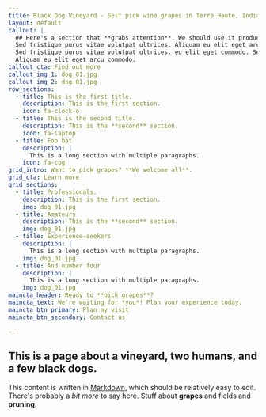 ```yaml
---
title: Black Dog Vineyard - Self pick wine grapes in Terre Haute, Indiana
layout: default
callout: |
  ## Here's a section that **grabs attention**. We should use it productively.
  Sed tristique purus vitae volutpat ultrices. Aliquam eu elit eget arcu comteger ut fermentum lorem. Lorem ipsum dolor sit amet. 
  Sed tristique purus vitae volutpat ultrices. eu elit eget commodo. Sed tristique purus vitae volutpat ultrices. 
  Aliquam eu elit eget arcu commodo.
callout_cta: Find out more
callout_img_1: dog_01.jpg
callout_img_2: dog_01.jpg
row_sections:
  - title: This is the first title.
    description: This is the first section.
    icon: fa-clock-o
  - title: This is the second title.
    description: This is the **second** section.
    icon: fa-laptop
  - title: Foo bat
    description: |
      This is a long section with multiple paragraphs.
    icon: fa-cog 
grid_intro: Want to pick grapes? **We welcome all**.
grid_cta: Learn more
grid_sections:
  - title: Professionals.
    description: This is the first section.
    img: dog_01.jpg
  - title: Amateurs
    description: This is the **second** section.
    img: dog_01.jpg
  - title: Experience-seekers
    description: |
      This is a long section with multiple paragraphs.
    img: dog_01.jpg
  - title: And number four
    description: |
      This is a long section with multiple paragraphs.
    img: dog_01.jpg
maincta_header: Ready to **pick grapes**?
maincta_text: We're waiting for *you*! Plan your experience today.
maincta_btn_primary: Plan my visit
maincta_btn_secondary: Contact us

---
```


## This is a page about a vineyard, **two humans**, and a few **black dogs**. 

This content is written in [Markdown](https://learnxinyminutes.com/docs/markdown/), which should be relatively easy to edit.
There's probably a _bit more_ to say here.  Stuff about **grapes** and fields and **pruning**.


